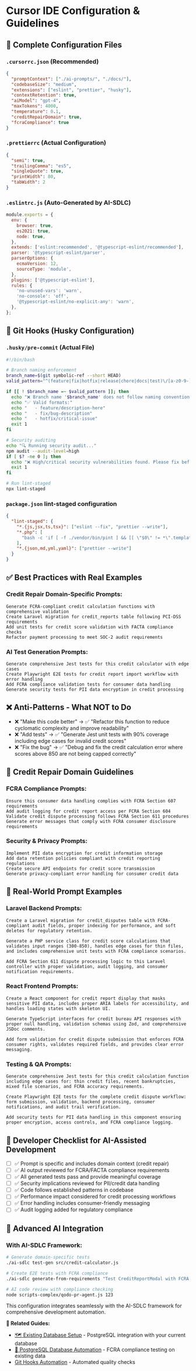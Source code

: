 # Cursor IDE Configuration & Guidelines

## 📂 **Complete Configuration Files**

### `.cursorrc.json` (Recommended)

```json
{
  "promptContext": ["./ai-prompts/", "./docs/"],
  "codebaseSize": "medium",
  "extensions": ["eslint", "prettier", "husky"],
  "contextRetention": true,
  "aiModel": "gpt-4",
  "maxTokens": 4000,
  "temperature": 0.1,
  "creditRepairDomain": true,
  "fcraCompliance": true
}
```

### `.prettierrc` (Actual Configuration)

```json
{
  "semi": true,
  "trailingComma": "es5",
  "singleQuote": true,
  "printWidth": 80,
  "tabWidth": 2
}
```

### `.eslintrc.js` (Auto-Generated by AI-SDLC)

```javascript
module.exports = {
  env: {
    browser: true,
    es2021: true,
    node: true,
  },
  extends: ['eslint:recommended', '@typescript-eslint/recommended'],
  parser: '@typescript-eslint/parser',
  parserOptions: {
    ecmaVersion: 12,
    sourceType: 'module',
  },
  plugins: ['@typescript-eslint'],
  rules: {
    'no-unused-vars': 'warn',
    'no-console': 'off',
    '@typescript-eslint/no-explicit-any': 'warn',
  },
};
```

## 🔧 **Git Hooks (Husky Configuration)**

### `.husky/pre-commit` (Actual File)

```bash
#!/bin/bash

# Branch naming enforcement
branch_name=$(git symbolic-ref --short HEAD)
valid_pattern="^(feature|fix|hotfix|release|chore|docs|test)\/[a-z0-9-]+$|^(main|master|develop)$"

if [[ ! $branch_name =~ $valid_pattern ]]; then
  echo "❌ Branch name '$branch_name' does not follow naming convention."
  echo "✅ Valid formats:"
  echo "   - feature/description-here"
  echo "   - fix/bug-description"
  echo "   - hotfix/critical-issue"
  exit 1
fi

# Security auditing
echo "🔍 Running security audit..."
npm audit --audit-level=high
if [ $? -ne 0 ]; then
  echo "❌ High/critical security vulnerabilities found. Please fix before committing."
  exit 1
fi

# Run lint-staged
npx lint-staged
```

### `package.json` lint-staged configuration

```json
{
  "lint-staged": {
    "*.{js,jsx,ts,tsx}": ["eslint --fix", "prettier --write"],
    "*.php": [
      "bash -c 'if [ -f ./vendor/bin/pint ] && [[ \"$0\" != *\".template.php\" ]]; then ./vendor/bin/pint \"$0\"; fi'"
    ],
    "*.{json,md,yml,yaml}": ["prettier --write"]
  }
}
```

## ✅ **Best Practices with Real Examples**

### Credit Repair Domain-Specific Prompts:

```
Generate FCRA-compliant credit calculation functions with comprehensive validation
Create Laravel migration for credit_reports table following PCI-DSS requirements
Add unit tests for credit score validation with FACTA compliance checks
Refactor payment processing to meet SOC-2 audit requirements
```

### AI Test Generation Prompts:

```
Generate comprehensive Jest tests for this credit calculator with edge cases
Create Playwright E2E tests for credit report import workflow with error handling
Add FCRA compliance validation tests for consumer data handling
Generate security tests for PII data encryption in credit processing
```

## ❌ **Anti-Patterns - What NOT to Do**

- ❌ "Make this code better" → ✅ "Refactor this function to reduce cyclomatic complexity and improve readability"
- ❌ "Add tests" → ✅ "Generate Jest unit tests with 90% coverage including edge cases for invalid credit scores"
- ❌ "Fix the bug" → ✅ "Debug and fix the credit calculation error where scores above 850 are not being capped correctly"

## 🎯 **Credit Repair Domain Guidelines**

### FCRA Compliance Prompts:

```
Ensure this consumer data handling complies with FCRA Section 607 requirements
Add audit logging for credit report access per FCRA Section 604
Validate credit dispute processing follows FCRA Section 611 procedures
Generate error messages that comply with FCRA consumer disclosure requirements
```

### Security & Privacy Prompts:

```
Implement PII data encryption for credit information storage
Add data retention policies compliant with credit reporting regulations
Create secure API endpoints for credit score transmission
Generate privacy-compliant error handling for consumer credit data
```

## 📝 **Real-World Prompt Examples**

### Laravel Backend Prompts:

```
Create a Laravel migration for credit_disputes table with FCRA-compliant audit fields, proper indexing for performance, and soft deletes for regulatory retention.

Generate a PHP service class for credit score calculations that validates input ranges (300-850), handles edge cases for thin files, and includes comprehensive unit tests with FCRA compliance scenarios.

Add FCRA Section 611 dispute processing logic to this Laravel controller with proper validation, audit logging, and consumer notification requirements.
```

### React Frontend Prompts:

```
Create a React component for credit report display that masks sensitive PII data, includes proper ARIA labels for accessibility, and handles loading states with skeleton UI.

Generate TypeScript interfaces for credit bureau API responses with proper null handling, validation schemas using Zod, and comprehensive JSDoc comments.

Add form validation for credit dispute submission that enforces FCRA consumer rights, validates required fields, and provides clear error messaging.
```

### Testing & QA Prompts:

```
Generate comprehensive Jest tests for this credit calculation function including edge cases for: thin credit files, recent bankruptcies, mixed file scenarios, and FCRA accuracy requirements.

Create Playwright E2E tests for the complete credit dispute workflow: form submission, validation, backend processing, consumer notifications, and audit trail verification.

Add security tests for PII data handling in this component ensuring proper encryption, access controls, and FCRA compliance logging.
```

## 📌 **Developer Checklist for AI-Assisted Development**

- [ ] ✅ Prompt is specific and includes domain context (credit repair)
- [ ] ✅ AI output reviewed for FCRA/FACTA compliance requirements
- [ ] ✅ All generated tests pass and provide meaningful coverage
- [ ] ✅ Security implications reviewed for PII/credit data handling
- [ ] ✅ Code follows established patterns in codebase
- [ ] ✅ Performance impact considered for credit processing workflows
- [ ] ✅ Error handling includes consumer-friendly messaging
- [ ] ✅ Audit logging added for regulatory compliance

## 🚀 **Advanced AI Integration**

### With AI-SDLC Framework:

```bash
# Generate domain-specific tests
./ai-sdlc test-gen src/credit-calculator.js

# Create E2E tests with FCRA compliance
./ai-sdlc generate-from-requirements "Test CreditReportModal with FCRA compliance"

# AI code review with compliance checking
node scripts-complex/qodo-pr-agent.js 123
```

This configuration integrates seamlessly with the AI-SDLC framework for comprehensive development automation.

**🔗 Related Guides:**

- [🗺️ Existing Database Setup](existing-database-setup.md) - PostgreSQL integration with your current database
- [🐘 PostgreSQL Database Automation](postgresql-automation.md) - FCRA compliance testing on existing data
- [Git Hooks Automation](git-hooks-automation.md) - Automated quality checks
